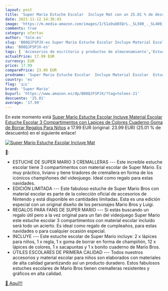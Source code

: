 ```yaml
---
layout: post
title: 'Super Mario Estuche Escolar  Incluye Mat con un 25.01 % de descuento'
date: 2021-11-12 14:36:43
image: 'https://m.media-amazon.com/images/I/51a9uQ65QrL._SL500_._SL400_.jpg'
comments: true
category: ofertas
author: 'tole.es'
slug: 'B08QJFSPJX-es Super Mario Estuche Escolar Incluye Material Escolar...'
sku: 'B08QJFSPJX-es'
tags: [ 'Accesorios de escritorio y productos de almacenamiento','Estuches escolares','Material de oficina','Materiales, organizadores y dispensadores de escritorio','Oficina y papelería','borrar','de','escolar','goma','material','super mario', ]
actualPrice: 17.99 EUR
currency: EUR
price: 17.99
comparePrice: 23.99 EUR
prodname: 'Super Mario Estuche Escolar  Incluye Material Escolar  Estuche Escolar 3 Compartimentos con Lapices de Colores Cuaderno Goma de Borrar  Regalos Para Niños'
country: 'es'
flag: '🇪🇸'
brand: 'Super Mario'
buyurl: 'https://www.amazon.es/dp/B08QJFSPJX/?tag=tolees-21'
descuento: '25.01'
average: '17.99'
---
```


En este momento está [Super Mario Estuche Escolar  Incluye Material Escolar  Estuche Escolar 3 Compartimentos con Lapices de Colores Cuaderno Goma de Borrar  Regalos Para Niños](https://www.amazon.es/dp/B08QJFSPJX/?tag=tolees-21) a 17.99 EUR (original: 23.99 EUR) (25.01 %  de descuento) en el siguiente enlace!

[![Super Mario Estuche Escolar  Incluye Mat](https://m.media-amazon.com/images/I/51a9uQ65QrL._SL500_._SL400_.jpg)](https://www.amazon.es/dp/B08QJFSPJX/?tag=tolees-21)

🔎:

- ESTUCHE DE SUPER MARIO 3 CREMALLERAS --- Este increíble estuche escolar tiene 3 compartimentos con material escolar de Super Mario. Es muy práctico, liviano y tiene tiradores de cremallera en forma de los icónicos champiñones del videojuego. Ideal como regalo para estas navidades.
- EDICIÓN LIMITADA --- Este fabuloso estuche de Super Mario Bros con material escolar es parte de la colección oficial de accesorios de Nintendo y está disponible en cantidades limitadas. Esta es una edición especial con un original diseño de los personajes Mario Bros y Luigi.
- REGALOS PARA FANS DE SUPER MARIO --- Si estás buscando un regalo útil pero a la vez original para un fan del videojuego Super Mario este estuche escolar 3 compartimentos con material escolar incluido será todo un acierto. Es ideal como regalo de cumpleaños, para estas navidades o para cualquier ocasión especial.
- INCLUYE --- Este estuche escolar de Super Mario incluye: 2 x lápices para niños, 1 x regla, 1 x goma de borrar en forma de champiñón, 12 x lápices de colores, 1 x sacapuntas y 1 x bonito cuaderno de Mario Bros.
- ÚTILES ESCOLARES DE PRIMERA CALIDAD --- Todos nuestros accesorios y material escolar para niños son elaborados con materiales de alta calidad garantizando así un producto duradero. Estos fabulosos estuches escolares de Mario Bros tienen cremalleras resistentes y gráficos en alta calidad.

[🛒 Aquí!!!](https://www.amazon.es/dp/B08QJFSPJX/?tag=tolees-21)
